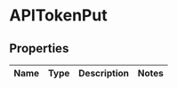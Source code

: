 
# APITokenPut

## Properties
Name | Type | Description | Notes
------------ | ------------- | ------------- | -------------



